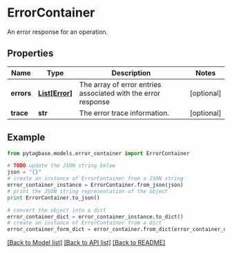 # ErrorContainer

An error response for an operation.

## Properties
Name | Type | Description | Notes
------------ | ------------- | ------------- | -------------
**errors** | [**List[Error]**](Error.md) | The array of error entries associated with the error response | [optional] 
**trace** | **str** | The error trace information. | [optional] 

## Example

```python
from pytagbase.models.error_container import ErrorContainer

# TODO update the JSON string below
json = "{}"
# create an instance of ErrorContainer from a JSON string
error_container_instance = ErrorContainer.from_json(json)
# print the JSON string representation of the object
print ErrorContainer.to_json()

# convert the object into a dict
error_container_dict = error_container_instance.to_dict()
# create an instance of ErrorContainer from a dict
error_container_form_dict = error_container.from_dict(error_container_dict)
```
[[Back to Model list]](../README.md#documentation-for-models) [[Back to API list]](../README.md#documentation-for-api-endpoints) [[Back to README]](../README.md)


